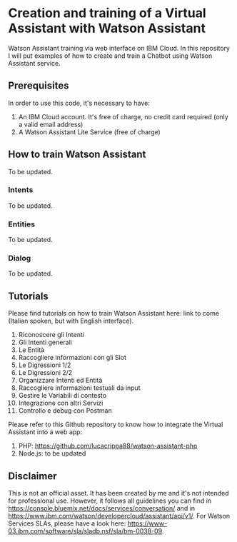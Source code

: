 # Creation and training of a Virtual Assistant with Watson Assistant

Watson Assistant training via web interface on IBM Cloud. In this repository I will put examples of how to create and train a Chatbot using Watson Assistant service.


## Prerequisites

In order to use this code, it's necessary to have:

1. An IBM Cloud account. It's free of charge, no credit card required (only a valid email address)
2. A Watson Assistant Lite Service (free of charge)


## How to train Watson Assistant

To be updated.

### Intents

To be updated.

### Entities

To be updated.

### Dialog

To be updated.


## Tutorials

Please find tutorials on how to train Watson Assistant here: link to come (Italian spoken, but with English interface).

1. Riconoscere gli Intenti
2. Gli Intenti generali
3. Le Entità
4. Raccogliere informazioni con gli Slot
5. Le Digressioni 1/2
6. Le Digressioni 2/2
7. Organizzare Intenti ed Entità
8. Raccogliere informazioni testuali da input
9. Gestire le Variabili di contesto
10. Integrazione con altri Servizi
11. Controllo e debug con Postman

Please refer to this Github repository to know how to integrate the Virtual Assistant into a web app:
1. PHP: https://github.com/lucacrippa88/watson-assistant-php
2. Node.js: to be updated

## Disclaimer

This is not an official asset. It has been created by me and it's not intended for professional use. However, it follows all guidelines you can find in https://console.bluemix.net/docs/services/conversation/ and in https://www.ibm.com/watson/developercloud/assistant/api/v1/.
For Watson Services SLAs, please have a look here: https://www-03.ibm.com/software/sla/sladb.nsf/sla/bm-0038-09.
